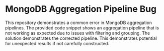# MongoDB Aggregation Pipeline Bug
This repository demonstrates a common error in MongoDB aggregation pipelines. The provided code snippet shows an aggregation pipeline that is not working as expected due to issues with filtering and grouping. The solution demonstrates the corrected pipeline.  This demonstrates potential for unexpected results if not carefully constructed.